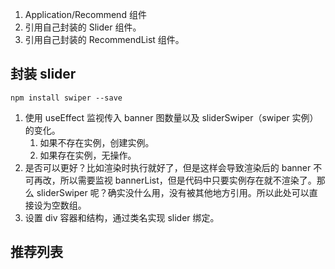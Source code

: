 1. Application/Recommend 组件
2. 引用自己封装的 Slider 组件。
3. 引用自己封装的 RecommendList 组件。

## 封装 slider
```
npm install swiper --save
```
1. 使用 useEffect 监视传入 banner 图数量以及 sliderSwiper（swiper 实例）的变化。
	1. 如果不存在实例，创建实例。
	2. 如果存在实例，无操作。
2. 是否可以更好？比如渲染时执行就好了，但是这样会导致渲染后的 banner 不可再改，所以需要监视 bannerList，但是代码中只要实例存在就不渲染了。那么 sliderSwiper 呢？确实没什么用，没有被其他地方引用。所以此处可以直接设为空数组。
3. 设置 div 容器和结构，通过类名实现 slider 绑定。

## 推荐列表
